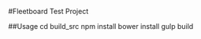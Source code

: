 #Fleetboard Test Project

##Usage
     cd build_src
     npm install
     bower install
     gulp build